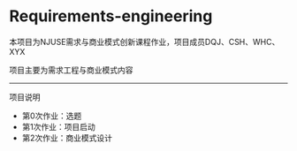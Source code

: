 # Requirements-engineering

本项目为NJUSE需求与商业模式创新课程作业，项目成员DQJ、CSH、WHC、XYX

项目主要为需求工程与商业模式内容

---

项目说明

   - 第0次作业：选题
   - 第1次作业：项目启动
   - 第2次作业：商业模式设计
